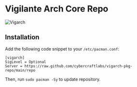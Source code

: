 # Vigilante Arch Core Repo

![Vigarch](https://placehold.co/800x200/282a36/f8f8f2?text=Vigarch+PKG+Repo)

## Installation

Add the following code snippet to your `/etc/pacman.conf`:

```
[vigarch]
SigLevel = Optional
Server = https://raw.github.com/cybercraftlabs/vigarch-pkg-repo/main/repo
```

Then, run `sudo pacman -Sy` to update repository.
